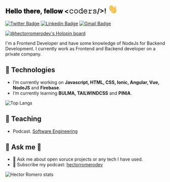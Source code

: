 <h2> 𝐇𝐞𝐥𝐥𝐨 𝐭𝐡𝐞𝐫𝐞, 𝐟𝐞𝐥𝐥𝐨𝐰 <𝚌𝚘𝚍𝚎𝚛𝚜/>! <img src="https://raw.githubusercontent.com/ABSphreak/ABSphreak/master/gifs/Hi.gif" width="30px"></h2>


[![Twitter Badge](https://img.shields.io/badge/-@hectorromerodev-1ca0f1?style=flat-square&labelColor=1ca0f1&logo=twitter&logoColor=white&link=https://twitter.com/hectorromerodev)](https://twitter.com/hectorromerodev)
[![Linkedin Badge](https://img.shields.io/badge/-hectorromerodev-blue?style=flat-square&logo=Linkedin&logoColor=white&link=https://www.linkedin.com/in/hectorromerodev/)](https://www.linkedin.com/in/hectorromerodev/)
[![Gmail Badge](https://img.shields.io/badge/-hectorromerodev-c14438?style=flat-square&logo=Gmail&logoColor=white&link=https://mail.google.com/mail/?view=cm&fs=1&to=hectorromerodev@gmail.com)](https://mail.google.com/mail/?view=cm&fs=1&to=hectorromerodev@gmail.com)

[![@hectorromerodev's Holopin board](https://holopin.me/hectorromerodev)](https://holopin.io/@hectorromerodev)

I'm a Frontend Developer and have some knowledge of NodeJs for Backend Development. I currently work as Frontend and Backend developer on a private company.
 
## 🚀 Technologies
- I’m currently working on **Javascript, HTML, CSS, Ionic, Angular, Vue, NodeJS** and **Firebase**.
- I’m currently learning **BULMA, TAILWINDCSS** and **PINIA**.

![Top Langs](https://github-readme-stats.vercel.app/api/top-langs/?username=hectorromerodev&hide=ruby&layout=compact)

## 💬 Teaching
- Podcast. [Software Engineering](https://anchor.fm/hectorromerodev)
## 🔭 Ask me 🤔
- 💬  Ask me about open soruce projects or any tech I have used.
- 🔔  Subscribe my podcast: [hectorromerodev](https://anchor.fm/hectorromerodev)

![Hector Romero stats](https://github-readme-stats.vercel.app/api?username=hectorromerodev&count_private=true&show_icons=true&theme=graywhite&include_all_commits=true)
